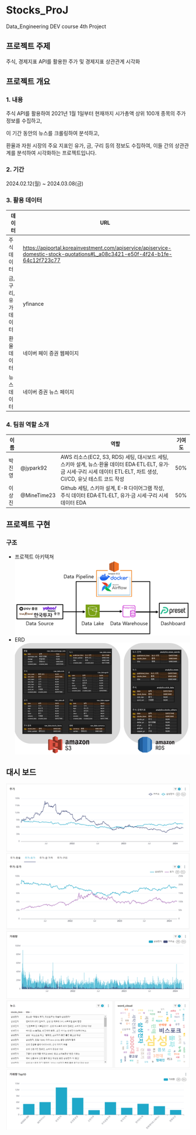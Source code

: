 # Stocks_ProJ
Data_Engineering DEV course 4th Project

## 프로젝트 주제
주식, 경제지표 API를 활용한 주가 및 경제지표 상관관계 시각화

## 프로젝트 개요

### 1. 내용
주식 API를 활용하여 2021년 1월 1일부터 현재까지 시가총액 상위 100개 종목의 주가 정보를 수집하고, 

이 기간 동안의 뉴스를 크롤링하여 분석하고, 

환율과 자원 시장의 주요 지표인 유가, 금, 구리 등의 정보도 수집하여, 이들 간의 상관관계를 분석하여 시각화하는 프로젝트입니다.

### 2. 기간
  2024.02.12(월) ~ 2024.03.08(금)

### 3. 활용 데이터
   
  | 데이터 | URL |
  |---|---|
  | 주식 데이터 | https://apiportal.koreainvestment.com/apiservice/apiservice-domestic-stock-quotations#L_a08c3421-e50f-4f24-b1fe-64c12f723c77 |
  | 금,구리,유가 데이터 | yfinance |
  | 환율 데이터 |  네이버 페이 증권 웹페이지 |
  | 뉴스 데이터 | 네이버 증권 뉴스 페이지 |

### 4. 팀원 역할 소개
   
  |이름||역할|기여도|
  | ---|---| ---| ---|
  |박진영 |@jypark92 | AWS 리소스(EC2, S3, RDS) 세팅, 대시보드 세팅, 스키마 설계, 뉴스·환율 데이터 EDA·ETL·ELT, 유가·금 시세·구리  시세 데이터 ETL·ELT, 차트 생성, CI/CD, 유닛 테스트 코드 작성 | 50%|
  |이상진 |@MineTime23 | Github 세팅, 스키마 설계, E-R 다이어그램 작성, 주식 데이터 EDA·ETL·ELT, 유가·금 시세·구리  시세 데이터 EDA |50%|

## 프로젝트 구현
### 구조
- 프로젝트 아키텍쳐
    ![Image](https://github.com/MineTime23/Image/blob/master/Untitled%20(2).png)
- ERD
    ![Image](https://github.com/MineTime23/Image/blob/master/ERD.png)

## 대시 보드
  ![Image](https://github.com/MineTime23/Image/blob/master/price%20dashboard.png)
  ![Image](https://github.com/MineTime23/Image/blob/master/finance%20dashboard.png)
  ![Image](https://github.com/MineTime23/Image/blob/master/amount%20dashboard.png)
  ![Image](https://github.com/MineTime23/Image/blob/master/news%20dashboard.png)
  ![Image](https://github.com/MineTime23/Image/blob/master/top10%20dashboard.png)
